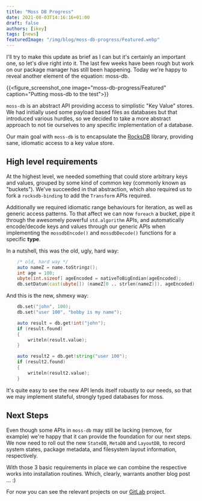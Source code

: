 ```yaml
---
title: "Moss DB Progress"
date: 2021-08-03T14:16:16+01:00
draft: false
authors: [ikey]
tags: [news]
featuredImage: "/img/blog/moss-db-progress/Featured.webp"
---
```


I'll try to make this update as brief as I can but it's certainly an important one, so
let's dive right into it. The last few weeks have been rough but work on our package manager
has still been happening. Today we're happy to reveal another element of the equation: moss-db.

<!--more-->

{{<figure_screenshot_one image="moss-db-progress/Featured" caption="Putting moss-db to the test">}}

`moss-db` is an abstract API providing access to simplistic "Key Value" stores. We had initially used
some payload based files as databases but that introduced various hurdles, so we decided to take
a more abstract approach to not tie ourselves to any specific implementation of a database.

Our main goal with `moss-db` is to encapsulate the [RocksDB](https://rocksdb.org/) library, providing sane, idiomatic access
to a key value store.

## High level requirements

At the highest level, we needed something that could store arbitrary keys and values, grouped
by some kind of common key (commonly known as "buckets"). We've succeeded in that abstraction,
which also required us to fork a `rocksdb-binding` to add the `Transform` APIs required.

Additionally we required idiomatic range behaviours for iteration, as well as generic access
patterns. To that affect we can now `foreach` a bucket, pipe it through the awesomely powerful
`std.algorithm` APIs, and automatically encode/decode keys and values through our generic APIs
when implementing the `mossdbEncode()` and `mossdbDecode()` functions for a specific **type**.

In a nutshell, this was the old, ugly, hard way:


```d
	/* old, hard way */
	auto nameZ = name.toStringz();
	int age = 100;
	ubyte[int.sizeof] ageEncoded = nativeToBigEndian(ageEncoded);
	db.setDatum(cast(ubyte[]) (nameZ[0 .. strlen(nameZ)]), ageEncoded);
```

And this is the new, shmexy way:

```d
    db.set("john", 100);
    db.set("user 100", "bobby is my name");

    auto result = db.get!int("john");
    if (result.found)
    {
        writeln(result.value);
    }

    auto result2 = db.get!string("user 100");
    if (result2.found)
    {
        writeln(result2.value);
    }
```

It's quite easy to see the new API lends itself robustly to our needs, so that
we may implement stateful, strongly typed databases for moss.

## Next Steps

Even though some APIs in `moss-db` may still be lacking (remove, for example)
we're happy that it can provide the foundation for our next steps. We now need
to roll out the new `StateDB`, `MetaDB` and `LayoutDB`, to record system states,
package metadata, and filesystem layout information, respectively.

With those 3 basic requirements in place we can combine the respective works
into installation routines. Which, clearly, warrants another blog post ... :)

For now you can see the relevant projects on our [GitLab](https://gitlab.com/serpent-os/core) project.
